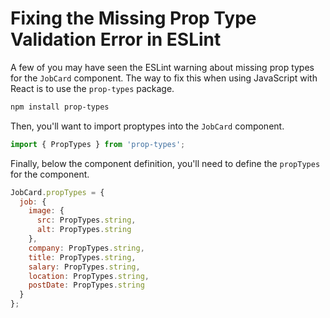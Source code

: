 # Fixing the Missing Prop Type Validation Error in ESLint

A few of you may have seen the ESLint warning about missing prop types for the `JobCard` component. The way to fix this when using JavaScript with React is to use the `prop-types` package.

```bash
npm install prop-types
```

Then, you'll want to import proptypes into the `JobCard` component. 

```js
import { PropTypes } from 'prop-types';
```

Finally, below the component definition, you'll need to define the `propTypes` for the component. 

```js
JobCard.propTypes = {
  job: {
    image: {
      src: PropTypes.string,
      alt: PropTypes.string
    },
    company: PropTypes.string,
    title: PropTypes.string,
    salary: PropTypes.string,
    location: PropTypes.string,
    postDate: PropTypes.string
  }
};
```